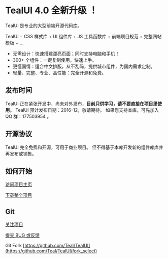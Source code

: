 TealUI 4.0 全新升级 ！
===============================================
TealUI 是专业的大型前端开源代码库。

TealUI = CSS 样式库 + UI 组件库 + JS 工具函数库 + 前端项目规范 + 完整网站模板 + ...

* 无需设计：快速搭建漂亮页面；同时支持电脑和手机！
* 300+ 个组件：一键复制使用，快速上手。
* 更懂国情：适合中文排版，从不乱码，提供城市组件，为国内需求定制。
* 轻量、完整、专业、高性能：完全开源和免费。

发布时间
-----------------------------------------------
TealUI 正在紧张开发中，尚未对外发布，**目前只供学习，请不要直接在项目里使用**。
TealUI 预计发布日期：2016-12，敬请期待。
如果您支持本库，可先加入 QQ 群：177503954 。

开源协议
-----------------------------------------------
TealUI 完全免费和开源，可用于商业项目。
但不得基于本库开发新的组件库库并再发布或销售。

如何开始
-----------------------------------------------
[访问项目主页](http://teal.github.io/TealUI)

[下载整个项目](https://github.com/Teal/TealUI/zipball/master)

Git
-----------------------------------------------
[关注项目](https://github.com/Teal/TealUI/watch)

[提交 BUG 或反馈](https://github.com/Teal/TealUI/issues)

Git Fork [https://github.com/Teal/TealUI](https://github.com/Teal/TealUI/fork_select)
